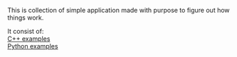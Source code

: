 This is collection of simple application made with purpose to figure out how things work.

It consist of:  
[C++ examples](cpp/)  
[Python examples](python/)

